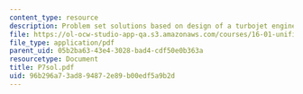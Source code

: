 ```yaml
---
content_type: resource
description: Problem set solutions based on design of a turbojet engine.
file: https://ol-ocw-studio-app-qa.s3.amazonaws.com/courses/16-01-unified-engineering-i-ii-iii-iv-fall-2005-spring-2006/96b296a73ad894872e89b00edf5a9b2d_P7sol.pdf
file_type: application/pdf
parent_uid: 05b2ba63-43e4-3028-bad4-cdf50e0b363a
resourcetype: Document
title: P7sol.pdf
uid: 96b296a7-3ad8-9487-2e89-b00edf5a9b2d
---
```

